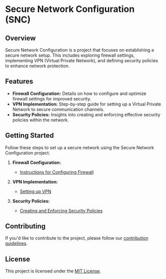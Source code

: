 # Secure Network Configuration (SNC)

## Overview
Secure Network Configuration is a project that focuses on establishing a secure network setup. This includes exploring firewall settings, implementing VPN (Virtual Private Network), and defining security policies to enhance network protection.

## Features
- **Firewall Configuration:** Details on how to configure and optimize firewall settings for improved security.
- **VPN Implementation:** Step-by-step guide for setting up a Virtual Private Network to secure communication channels.
- **Security Policies:** Insights into creating and enforcing effective security policies within the network.

## Getting Started
Follow these steps to set up a secure network using the Secure Network Configuration project.

1. **Firewall Configuration:**
   - [Instructions for Configuring Firewall](firewall_configuration.md)

2. **VPN Implementation:**
   - [Setting up VPN](vpn_implementation.md)

3. **Security Policies:**
   - [Creating and Enforcing Security Policies](security_policies.md)

## Contributing
If you'd like to contribute to the project, please follow our [contribution guidelines](CONTRIBUTING.md).

## License
This project is licensed under the [MIT License](LICENSE).
